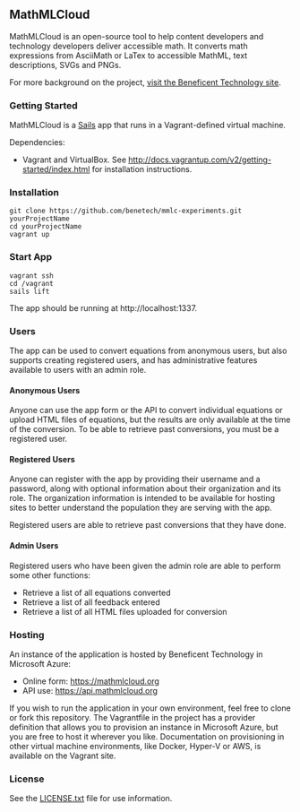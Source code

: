 ## MathMLCloud

MathMLCloud is an open-source tool to help content developers and technology developers deliver accessible math. It converts math expressions from AsciiMath or LaTex to accessible MathML, text descriptions, SVGs and PNGs.

For more background on the project, [visit the Beneficent Technology site](http://benetech.org/our-programs/literacy/born-accessible/mathml-cloud/).

### Getting Started

MathMLCloud is a [Sails](http://sailsjs.org) app that runs in a Vagrant-defined virtual machine.

Dependencies:

  - Vagrant and VirtualBox. See http://docs.vagrantup.com/v2/getting-started/index.html for installation instructions.

### Installation

```
git clone https://github.com/benetech/mmlc-experiments.git yourProjectName
cd yourProjectName
vagrant up
```

### Start App

```
vagrant ssh
cd /vagrant
sails lift
```

The app should be running at http://localhost:1337.

### Users

The app can be used to convert equations from anonymous users, but also supports creating registered users, and has administrative features available to users with an admin role.

#### Anonymous Users

Anyone can use the app form or the API to convert individual equations or upload HTML files of equations, but the results are only available at the time of the conversion. To be able to retrieve past conversions, you must be a registered user.

#### Registered Users

Anyone can register with the app by providing their username and a password, along with optional information about their organization and its role. The organization information is intended to be available for hosting sites to better understand the population they are serving with the app.

Registered users are able to retrieve past conversions that they have done.

#### Admin Users

Registered users who have been given the admin role are able to perform some other functions:
* Retrieve a list of all equations converted
* Retrieve a list of all feedback entered
* Retrieve a list of all HTML files uploaded for conversion

### Hosting

An instance of the application is hosted by Beneficent Technology in Microsoft Azure:
* Online form: https://mathmlcloud.org
* API use: https://api.mathmlcloud.org

If you wish to run the application in your own environment, feel free to clone or fork this repository. The Vagrantfile in the project has a provider definition that allows you to provision an instance in Microsoft Azure, but you are free to host it wherever you like. Documentation on provisioning in other virtual machine environments, like Docker, Hyper-V or AWS, is available on the Vagrant site.

### License

See the [LICENSE.txt](LICENSE.txt) file for use information.
